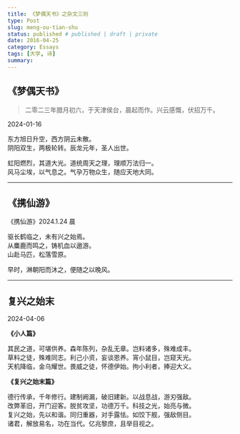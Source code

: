 ```yaml
---
title: 《梦偶天书》之杂文三则
type: Post
slug: meng-ou-tian-shu
status: published # published | draft | private
date: 2016-04-25
category: Essays
tags: [大学, 诗]
summary:
---
```


## 《梦偶天书》

> 二零二三年腊月初六，于天津侯台，晨起而作。兴云感慨，伏招万千。

 2024-01-16

东方旭日升空，西方阴云未散。</br>
阴阳双生，两极轮转。辰龙元年，圣人出世。</br>

虹阳燃烈，其道大光。道统周天之理，理顺万法归一。</br>
风马尘埃，以气息之。气孕万物众生，随应天地大同。</br>


---
## 《携仙游》

《携仙游》2024.1.24 晨

驱长鹤临之，未有兴之始焉。</br>
从麋鹿而鸣之，铸机血以遨游。</br>
山赴马匹，松落雪原。</br>

早时，淋朝阳而沐之，便随之以晚风。


---

## 复兴之始末

2024-04-06

**《小人篇》**

其民之道，可堪供养。森年陈列，杂乱无章。岂料诸多，殊难成丰。</br>
草料之徒，殊难同志。利己小资，妄谈恩养。宵小鼠目，岂窥天光。</br>
天机降临，金乌耀世。畏威之徒，怀德伊始。拘小利者，捧迎大义。</br>

**《复兴之始末篇》**

德行传承，千年修行。建制阙漏，破旧建新。以战息战，游刃强敌。</br>
改弊革旧，开门迎客。脱贫攻坚，功德万千。科技之光，始亮与微。</br>
复兴之始，先以和谐。同归重器，对手露怯。如饺下舰，强敌侧目。</br>
诸君，解放易名，功在当代。亿兆黎庶，且举目视之。